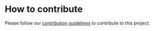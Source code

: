 # How to contribute

Please follow our [contribution guidelines](https://docs.reviewpad.com/contribute) to contribute to this project.
